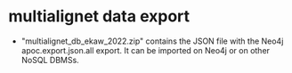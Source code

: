 # multialignet data export

  -   "multialignet_db_ekaw_2022.zip" contains the JSON file with the Neo4j apoc.export.json.all export. It can be imported on Neo4j or on other NoSQL DBMSs.

